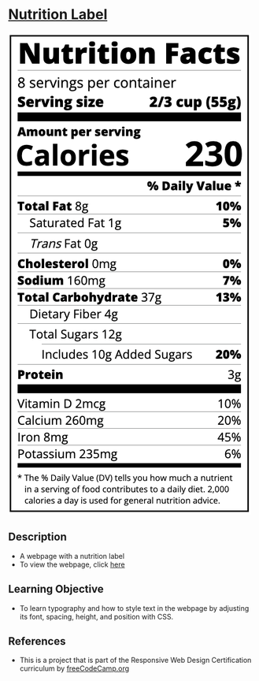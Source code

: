 # [Nutrition Label](https://vincentz-42.github.io/freecodecamp/responsiveWebDesign/nutritionLabel/)

[![Nutrition Label](nutritionLabel.png)](#)

## Description

- A webpage with a nutrition label
- To view the webpage, click [here](https://vincentz-42.github.io/freecodecamp/responsiveWebDesign/nutritionLabel/)

## Learning Objective

- To learn typography and how to style text in the webpage by adjusting its font, spacing, height, and position with CSS.

## References

- This is a project that is part of the Responsive Web Design Certification curriculum by [freeCodeCamp.org](http://freeCodeCamp.org)

